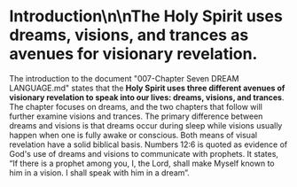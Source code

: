 ﻿# Introduction\n\n**The Holy Spirit uses dreams, visions, and trances as avenues for visionary revelation.**

The introduction to the document "007-Chapter Seven DREAM LANGUAGE.md" states that the **Holy Spirit uses three different avenues of visionary revelation to speak into our lives: dreams, visions, and trances**. The chapter focuses on dreams, and the two chapters that follow will further examine visions and trances. The primary difference between dreams and visions is that dreams occur during sleep while visions usually happen when one is fully awake or conscious. Both means of visual revelation have a solid biblical basis. Numbers 12:6 is quoted as evidence of God's use of dreams and visions to communicate with prophets. It states, “If there is a prophet among you, I, the Lord, shall make Myself known to him in a vision. I shall speak with him in a dream”.
